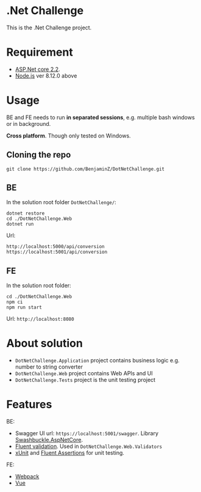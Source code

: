 .Net Challenge
====================================

This is the .Net Challenge project.

# Requirement
* [ASP.Net core 2.2](https://dotnet.microsoft.com/download).
* [Node.js](https://nodejs.org/en/download/package-manager/) ver 8.12.0 above

# Usage
BE and FE needs to run **in separated sessions**, e.g. multiple bash windows or in background.

**Cross platform**. Though only tested on Windows.

## Cloning the repo

```
git clone https://github.com/BenjaminZ/DotNetChallenge.git
```

## BE

In the solution root folder `DotNetChallenge/`:

```
dotnet restore
cd ./DotNetChallenge.Web
dotnet run
```

Url:
```
http://localhost:5000/api/conversion
https://localhost:5001/api/conversion
```

## FE

In the solution root folder:

```
cd ./DotNetChallenge.Web
npm ci
npm run start
```

Url: `http://localhost:8080`

# About solution

* `DotNetChallenge.Application` project contains business logic e.g. number to string converter
* `DotNetChallenge.Web` project contains Web APIs and UI
* `DotNetChallenge.Tests` project is the unit testing project

# Features

BE:

* Swagger UI url: `https://localhost:5001/swagger`. Library [Swashbuckle.AspNetCore](https://github.com/domaindrivendev/Swashbuckle.AspNetCore).
* [Fluent validation](https://fluentvalidation.net/). Used in `DotNetChallenge.Web.Validators`
* [xUnit](https://xunit.github.io/) and [Fluent Assertions](https://fluentassertions.com/) for unit testing.

FE: 

* [Webpack](https://webpack.js.org/)
* [Vue](https://cn.vuejs.org/index.html)

